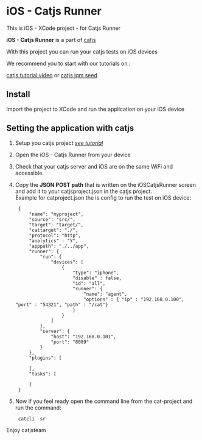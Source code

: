 iOS - Catjs Runner
=======================

This is iOS - XCode project - for Catjs Runner

**iOS - Catjs Runner** is a part of [catjs](https://github.com/catjsteam/catjs)

With this project you can run your catjs tests on iOS devices

We recommend you to start with our tutorials on :

[catjs tutorial video](https://www.youtube.com/watch?v=IlH_Y5dFEx8&list=PLNBO54hs1uMWJcL9y1RGZti2w9PEtUVVX) or [catjs jqm seed](https://github.com/ransnir/catjs-jqm-seed)

## Install

Import the project to XCode and run the application on your iOS device

## Setting the application with catjs

1. Setup you catjs project *[see tutorial](https://www.youtube.com/watch?v=IlH_Y5dFEx8&list=PLNBO54hs1uMWJcL9y1RGZti2w9PEtUVVX)*

2. Open the iOS - Catjs Runner from your device

3. Check that your catjs server and iOS are on the same WiFi and accessible.

4. Copy the **JSON POST path** that is written on the iOSCatjsRunner screen and add it to your catjsproject.json in the catjs project.<br />
Example for catproject.json the is config to run the test on iOS device:
		
		{
		    "name": "myproject",
		    "source": "src/",
		    "target": "target/",
		    "cattarget": "./",
		    "protocol": "http",
		    "analytics" : "Y",
		    "apppath": "./../app",
		    "runner": {
		        "run": {
		            "devices": [
		                {
		                    "type": "iphone",
		                    "disable" : false,
		                    "id": "all",
		                    "runner": {
		                        "name": "agent",
		                        "options" : { "ip" : "192.168.0.100", "port" : "54321", "path" : "/cat"}
		                    }
		                }
		            ]
		        },
		        "server": {
		            "host": "192.168.0.101",
		            "port": "8089"
		        }
		    },
		    "plugins": [

		    ],
		    "tasks": [

		    ]
		}

5. Now if you feel ready open the command line from the cat-project and run the command:
		
		catcli -sr


Enjoy
catjsteam
